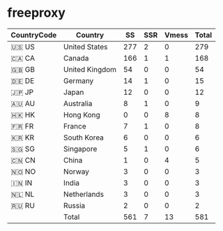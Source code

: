 # freeproxy

|CountryCode|Country|SS|SSR|Vmess|Total|
|  ----  | ----  |  ----  | ----  |  ----  | ----  |
|🇺🇸 US|United States|277|2|0|279|
|🇨🇦 CA|Canada|166|1|1|168|
|🇬🇧 GB|United Kingdom|54|0|0|54|
|🇩🇪 DE|Germany|14|1|0|15|
|🇯🇵 JP|Japan|12|0|0|12|
|🇦🇺 AU|Australia|8|1|0|9|
|🇭🇰 HK|Hong Kong|0|0|8|8|
|🇫🇷 FR|France|7|1|0|8|
|🇰🇷 KR|South Korea|6|0|0|6|
|🇸🇬 SG|Singapore|5|1|0|6|
|🇨🇳 CN|China|1|0|4|5|
|🇳🇴 NO|Norway|3|0|0|3|
|🇮🇳 IN|India|3|0|0|3|
|🇳🇱 NL|Netherlands|3|0|0|3|
|🇷🇺 RU|Russia|2|0|0|2|
||Total|561|7|13|581|

